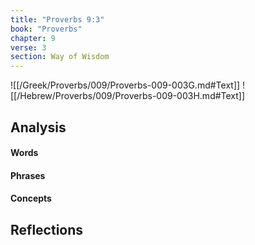 ```yaml
---
title: "Proverbs 9:3"
book: "Proverbs"
chapter: 9
verse: 3
section: Way of Wisdom
---
```

![[/Greek/Proverbs/009/Proverbs-009-003G.md#Text]]
![[/Hebrew/Proverbs/009/Proverbs-009-003H.md#Text]]

## Analysis

#### Words

#### Phrases

#### Concepts

## Reflections
